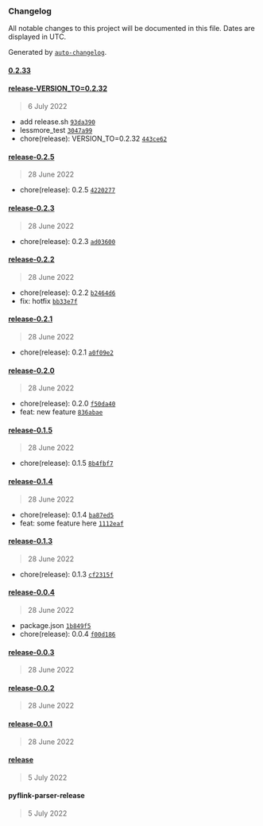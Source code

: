 ### Changelog

All notable changes to this project will be documented in this file. Dates are displayed in UTC.

Generated by [`auto-changelog`](https://github.com/CookPete/auto-changelog).

#### [0.2.33](https://github.com/marklidenberg/lessmore/compare/release-VERSION_TO=0.2.32...0.2.33)

#### [release-VERSION_TO=0.2.32](https://github.com/marklidenberg/lessmore/compare/release-0.2.5...release-VERSION_TO=0.2.32)

> 6 July 2022

- add release.sh [`93da390`](https://github.com/marklidenberg/lessmore/commit/93da390610a3ec475bc82c9a1b63020a30f1b1a8)
- lessmore_test [`3047a99`](https://github.com/marklidenberg/lessmore/commit/3047a992e97b4b15a0431468052797c9d90e5dfd)
- chore(release): VERSION_TO=0.2.32 [`443ce62`](https://github.com/marklidenberg/lessmore/commit/443ce627ca20bd15ddfebd2710906939922f1d14)

#### [release-0.2.5](https://github.com/marklidenberg/lessmore/compare/release-0.2.3...release-0.2.5)

> 28 June 2022

- chore(release): 0.2.5 [`4220277`](https://github.com/marklidenberg/lessmore/commit/42202777656d3cceb9448a0375e261e34fb0daab)

#### [release-0.2.3](https://github.com/marklidenberg/lessmore/compare/release-0.2.2...release-0.2.3)

> 28 June 2022

- chore(release): 0.2.3 [`ad03600`](https://github.com/marklidenberg/lessmore/commit/ad03600398d95d06c24008930011643fbd43c113)

#### [release-0.2.2](https://github.com/marklidenberg/lessmore/compare/release-0.2.1...release-0.2.2)

> 28 June 2022

- chore(release): 0.2.2 [`b2464d6`](https://github.com/marklidenberg/lessmore/commit/b2464d635767e48d305d2c424f0cf0c427534244)
- fix: hotfix [`bb33e7f`](https://github.com/marklidenberg/lessmore/commit/bb33e7fa9734de6bf80863ae169c8a1d89a62c84)

#### [release-0.2.1](https://github.com/marklidenberg/lessmore/compare/release-0.2.0...release-0.2.1)

> 28 June 2022

- chore(release): 0.2.1 [`a0f09e2`](https://github.com/marklidenberg/lessmore/commit/a0f09e291fbf4f738aaa93b026e7853553486a08)

#### [release-0.2.0](https://github.com/marklidenberg/lessmore/compare/release-0.1.5...release-0.2.0)

> 28 June 2022

- chore(release): 0.2.0 [`f50da40`](https://github.com/marklidenberg/lessmore/commit/f50da40810708d7baa29214943b4d52d3cd4dcd8)
- feat: new feature [`836abae`](https://github.com/marklidenberg/lessmore/commit/836abae1082f0cd4adeef85741fc25b2b07802c1)

#### [release-0.1.5](https://github.com/marklidenberg/lessmore/compare/release-0.1.4...release-0.1.5)

> 28 June 2022

- chore(release): 0.1.5 [`8b4fbf7`](https://github.com/marklidenberg/lessmore/commit/8b4fbf77041025785def35df08f7e0147143c26a)

#### [release-0.1.4](https://github.com/marklidenberg/lessmore/compare/release-0.1.3...release-0.1.4)

> 28 June 2022

- chore(release): 0.1.4 [`ba87ed5`](https://github.com/marklidenberg/lessmore/commit/ba87ed5e739b5163bc7cdb3a9b3fbc805a9485c3)
- feat: some feature here [`1112eaf`](https://github.com/marklidenberg/lessmore/commit/1112eaf330cabda53bb2ef3c1a7724fb2a3ff42c)

#### [release-0.1.3](https://github.com/marklidenberg/lessmore/compare/release-0.0.4...release-0.1.3)

> 28 June 2022

- chore(release): 0.1.3 [`cf2315f`](https://github.com/marklidenberg/lessmore/commit/cf2315f539bded11e3c2c6d10de3a4142dd3bf0d)

#### [release-0.0.4](https://github.com/marklidenberg/lessmore/compare/release-0.0.3...release-0.0.4)

> 28 June 2022

- package.json [`1b849f5`](https://github.com/marklidenberg/lessmore/commit/1b849f57eec951761417db4af2fb0567abd5d4a3)
- chore(release): 0.0.4 [`f00d186`](https://github.com/marklidenberg/lessmore/commit/f00d1867ee511492aee5aae4253eb191af471a8f)

#### [release-0.0.3](https://github.com/marklidenberg/lessmore/compare/release-0.0.2...release-0.0.3)

> 28 June 2022

#### [release-0.0.2](https://github.com/marklidenberg/lessmore/compare/release-0.0.1...release-0.0.2)

> 28 June 2022

#### [release-0.0.1](https://github.com/marklidenberg/lessmore/compare/release...release-0.0.1)

> 28 June 2022

#### [release](https://github.com/marklidenberg/lessmore/compare/pyflink-parser-release...release)

> 5 July 2022

#### pyflink-parser-release

> 5 July 2022
